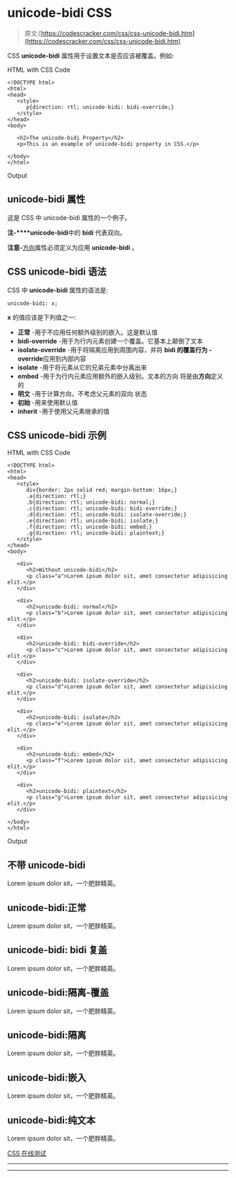 # unicode-bidi CSS

> 原文:[https://codescracker.com/css/css-unicode-bidi.htm](https://codescracker.com/css/css-unicode-bidi.htm)

CSS **unicode-bidi** 属性用于设置文本是否应该被覆盖。例如:

HTML with CSS Code

```
<!DOCTYPE html>
<html>
<head>
   <style>
      p{direction: rtl; unicode-bidi: bidi-override;}
   </style>
</head>
<body>

   <h2>The unicode-bidi Property</h2>
   <p>This is an example of unicode-bidi property in CSS.</p>

</body>
</html>
```

Output

## unicode-bidi 属性

这是 CSS 中 unicode-bidi 属性的一个例子。

**注-****unicode-bidi**中的 **bidi** 代表双向。

**注意-**[方向](/css/css-direction.htm)属性必须定义为应用 **unicode-bidi** 。

## CSS unicode-bidi 语法

CSS 中 **unicode-bidi** 属性的语法是:

```
unicode-bidi: x;
```

**x** 的值应该是下列值之一:

*   **正常** -用于不应用任何额外级别的嵌入。这是默认值
*   **bidi-override** -用于为行内元素创建一个覆盖。它基本上颠倒了文本
*   **isolate-override** -用于将隔离应用到周围内容，并将 **bidi 的覆盖行为 -override**应用到内部内容
*   **isolate** -用于将元素从它的兄弟元素中分离出来
*   **embed** -用于为行内元素应用额外的嵌入级别。文本的方向 将是由**方向**定义的
*   **明文** -用于计算方向，不考虑父元素的双向 状态
*   **初始** -用来使用默认值
*   **inherit** -用于使用父元素继承的值

## CSS unicode-bidi 示例

HTML with CSS Code

```
<!DOCTYPE html>
<html>
<head>
   <style>
      div{border: 2px solid red; margin-bottom: 16px;}
      .a{direction: rtl;}
      .b{direction: rtl; unicode-bidi: normal;}
      .c{direction: rtl; unicode-bidi: bidi-override;}
      .d{direction: rtl; unicode-bidi: isolate-override;}
      .e{direction: rtl; unicode-bidi: isolate;}
      .f{direction: rtl; unicode-bidi: embed;}
      .g{direction: rtl; unicode-bidi: plaintext;}
   </style>
</head>
<body>

   <div>
      <h2>Without unicode-bidi</h2>
      <p class="a">Lorem ipsum dolor sit, amet consectetur adipisicing elit.</p>
   </div>

   <div>
      <h2>unicode-bidi: normal</h2>
      <p class="b">Lorem ipsum dolor sit, amet consectetur adipisicing elit.</p>
   </div>

   <div>
      <h2>unicode-bidi: bidi-override</h2>
      <p class="c">Lorem ipsum dolor sit, amet consectetur adipisicing elit.</p>
   </div>

   <div>
      <h2>unicode-bidi: isolate-override</h2>
      <p class="d">Lorem ipsum dolor sit, amet consectetur adipisicing elit.</p>
   </div>

   <div>
      <h2>unicode-bidi: isolate</h2>
      <p class="e">Lorem ipsum dolor sit, amet consectetur adipisicing elit.</p>
   </div>

   <div>
      <h2>unicode-bidi: embed</h2>
      <p class="f">Lorem ipsum dolor sit, amet consectetur adipisicing elit.</p>
   </div>

   <div>
      <h2>unicode-bidi: plaintext</h2>
      <p class="g">Lorem ipsum dolor sit, amet consectetur adipisicing elit.</p>
   </div>

</body>
</html>
```

Output

## 不带 unicode-bidi

Lorem ipsum dolor sit，一个肥胖精英。

## unicode-bidi:正常

Lorem ipsum dolor sit，一个肥胖精英。

## unicode-bidi: bidi 复盖

Lorem ipsum dolor sit，一个肥胖精英。

## unicode-bidi:隔离-覆盖

Lorem ipsum dolor sit，一个肥胖精英。

## unicode-bidi:隔离

Lorem ipsum dolor sit，一个肥胖精英。

## unicode-bidi:嵌入

Lorem ipsum dolor sit，一个肥胖精英。

## unicode-bidi:纯文本

Lorem ipsum dolor sit，一个肥胖精英。

[CSS 在线测试](/exam/showtest.php?subid=5)

* * *

* * *